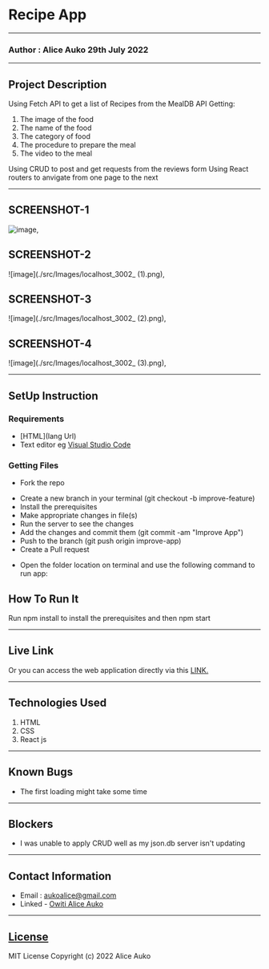 # Recipe App
*****
### Author : Alice Auko 29th July 2022
****
## Project Description
Using Fetch API to get a list of Recipes  from the MealDB API
Getting:
1. The image of the food
2. The name of the food
3. The category of food
4. The procedure to prepare the meal
5. The video to the meal

Using CRUD to post and get requests from the reviews form
Using React routers to anvigate from one page to the next

******

## SCREENSHOT-1
  ![image](./src/Images/localhost_3002_.png),
 ## SCREENSHOT-2
   ![image](./src/Images/localhost_3002_ (1).png),
  ## SCREENSHOT-3
 ![image](./src/Images/localhost_3002_ (2).png),
 ## SCREENSHOT-4
   ![image](./src/Images/localhost_3002_ (3).png),


********
## SetUp Instruction
### Requirements
* [HTML](lang Url)
* Text editor eg [Visual Studio Code](https://code.visualstudio.com/download)



### Getting Files
* Fork the repo
- Create a new branch in your terminal (git checkout -b improve-feature)
- Install the prerequisites
- Make appropriate changes in file(s)
- Run the server to see the changes
- Add the changes and commit them (git commit -am "Improve App")
- Push to the branch (git push origin improve-app)
- Create a Pull request
* Open the folder location on terminal and use the following command to run app:

## How To Run It
Run npm install to install the prerequisites and then npm start
*****
## Live Link
Or you can access the web application directly via this [LINK.]()
*****

## Technologies Used
1. HTML
2. CSS
3. React js

*****

## Known Bugs
* The first loading might take some time
*****
## Blockers
* I was unable to apply CRUD well as my json.db server isn't updating
*****
## Contact Information
* Email : aukoalice@gmail.com
* Linked - [Owiti Alice Auko](https://www.linkedin.com/in/owiti-alice-auko-580b2818a)
*****
## [License](LICENSE)
MIT License
Copyright (c) 2022 Alice Auko
